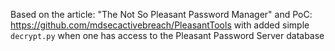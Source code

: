 Based on the article: "The Not So Pleasant Password Manager" and PoC: https://github.com/mdsecactivebreach/PleasantTools with added simple `decrypt.py` when one has access to the Pleasant Password Server database
